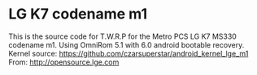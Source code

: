 # LG K7 codename m1
This is the source code for T.W.R.P for the Metro PCS LG K7 MS330 codename m1. Using OmniRom 5.1 with 6.0 android bootable recovery. Kernel source: https://github.com/czarsuperstar/android_kernel_lge_m1 From: http://opensource.lge.com
